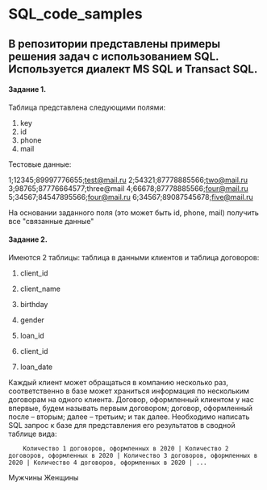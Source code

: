 # SQL_code_samples

## В репозитории представлены примеры решения задач с использованием SQL. Используется диалект MS SQL и Transact SQL.

#### Задание 1.

Таблица представлена следующими полями:
1) key
2) id
3) phone
4) mail

Тестовые данные:

1;12345;89997776655;test@mail.ru
2;54321;87778885566;two@mail.ru
3;98765;87776664577;three@mail
4;66678;87778885566;four@mail.ru
5;34567;84547895566;four@mail.ru
6;34567;89087545678;five@mail.ru

На основании заданного поля (это может быть id, phone, mail) получить все "связанные данные"

#### Задание 2.

Имеются 2 таблицы: таблица в данными клиентов и таблица договоров:

1) client_id
2) client_name
3) birthday
4) gender

1) loan_id
2) client_id
3) loan_date

Каждый клиент может обращаться в компанию несколько раз, соответственно в базе может храниться информация по нескольким договорам на одного клиента.
Договор, оформленный клиентом у нас впервые, будем называть первым договором; договор, оформленный после – вторым; далее – третьим; и так далее.
Необходимо написать SQL запрос к базе для представления его результатов в сводной таблице вида:

        Количество 1 договоров, оформленных в 2020 | Количество 2 договоров, оформленных в 2020 | Количество 3 договоров, оформленных в 2020 | Количество 4 договоров, оформленных в 2020 | ...
Мужчины
Женщины
